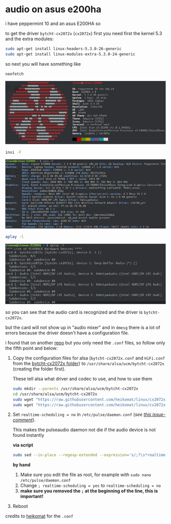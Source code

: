 # audio on asus e200ha

i have peppermint 10 and an asus E200HA so 

to get the driver `bytcht-cx2072x`  (`cx2072x`) first you need first the kernel 5.3 and the extra modules:

```bash
sudo apt-get install linux-headers-5.3.0-26-generic
sudo apt-get install linux-modules-extra-5.3.0-24-generic
```

so next you will have something like

```bash
neofetch
```

![neofetch](neofetch.png)

```bash
inxi -F
```

!["inxi -F"](inxi_-F.png)

```bash
aplay -l
```

![aplay -l](aplay_-l.png)



so you can see that the audio card is recognized and the driver is `bytcht-cx2072x`.

but the card will not show up in "audio mixer" and in `dmesg`  there is a lot of errors because the driver doesn't have a configuration file.

i found that on another [repo](https://github.com/heikomat/linux/tree/cx2072x/cx2072x_fixes_and_manual) but you only need the `.conf` files, so follow only the fifth point and below:

1. Copy the configuration files for alsa (`bytcht-cx2072x.conf` and `HiFi.conf` from
   the [bytcht-cx2072x folder](https://github.com/heikomat/linux/tree/cx2072x/cx2072x_fixes_and_manual/bytcht-cx2072x))
   to `/usr/share/alsa/ucm/bytcht-cx2072x` (creating the folder first).

   These tell alsa what driver and codec to use, and how to use them

   ```bash
   sudo mkdir --parents /usr/share/alsa/ucm/bytcht-cx2072x
   cd /usr/share/alsa/ucm/bytcht-cx2072x
   sudo wget "https://raw.githubusercontent.com/heikomat/linux/cx2072x/cx2072x_fixes_and_manual/bytcht-cx2072x/HiFi.conf"
   sudo wget "https://raw.githubusercontent.com/heikomat/linux/cx2072x/cx2072x_fixes_and_manual/bytcht-cx2072x/bytcht-cx2072x.conf"
   ```
   
1. Set `realtime-scheduling = no` in `/etc/pulse/daemon.conf` (_see [this issue-comment](https://github.com/Grippentech/Asus-E200HA-Linux-Post-Install-Script/issues/29#issuecomment-355113121)_).

   This makes the pulseaudio daemon not die if the audio device is not found instantly

   **via script**
   ```bash
   sudo sed --in-place --regexp-extended --expression='s/;?\s*realtime-scheduling\s*=\s*(yes|no)/realtime-scheduling = no/g' /etc/pulse/daemon.conf
   ```

   **by hand**
   1. Make sure you edit the file as root, for example with `sudo nano /etc/pulse/daemon.conf`
   1. Change `; realtime-scheduling = yes` to `realtime-scheduling = no`
   1. **make sure you removed the `;` at the beginning of the line, this is important!**
   
1. Reboot

   

credits to [heikomat](https://github.com/heikomat) for the `.conf`